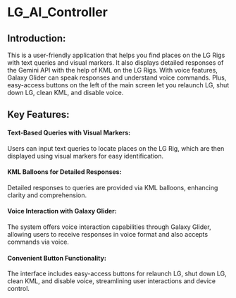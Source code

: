 # LG_AI_Controller

<h2>Introduction:</h2>
This is a user-friendly application that helps you find places on the LG Rigs with text queries and visual markers. It also displays detailed responses of the Gemini API with the help of  KML on the LG Rigs. With voice features, Galaxy Glider can speak responses and understand voice commands. Plus, easy-access buttons on the left of the main screen let you relaunch LG, shut down LG, clean KML, and disable voice. 

<h2>Key Features:</h2>

<h4>Text-Based Queries with Visual Markers:</h4> Users can input text queries to locate places on the LG Rig, which are then displayed using visual markers for easy identification.

<h4>KML Balloons for Detailed Responses:</h4> Detailed responses to queries are provided via KML balloons, enhancing clarity and comprehension.


<h4>Voice Interaction with Galaxy Glider:</h4> The system offers voice interaction capabilities through Galaxy Glider, allowing users to receive responses in voice format and also accepts commands via voice.


<h4>Convenient Button Functionality:</h4> The interface includes easy-access buttons for relaunch LG, shut down LG, clean KML, and disable voice, streamlining user interactions and device control.
